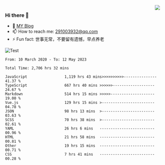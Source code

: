 <img align='right' src='https://github-readme-stats.vercel.app/api?username=niaogege&show_icons=true&theme=radical'/>

### Hi there 👋

- 🌱 [MY Blog](https://bythewayer.com/)
- 📫 How to reach me: 291003932@qq.com
- ⚡ Fun fact:  世事无常，不要留有遗憾，早点养老

![Test](https://github-readme-stats.vercel.app/api/top-langs/?username=niaogege&layout=compact)

<!--START_SECTION:waka-->

```text
From: 10 March 2020 - To: 12 May 2023

Total Time: 2,706 hrs 32 mins

JavaScript                 1,119 hrs 43 mins>>>>>>>>>>---------------   41.37 %
TypeScript                 667 hrs 40 mins >>>>>>-------------------   24.67 %
Markdown                   514 hrs 15 mins >>>>>--------------------   19.00 %
Vue.js                     129 hrs 15 mins >------------------------   04.78 %
JSON                       98 hrs 13 mins  >------------------------   03.63 %
SCSS                       70 hrs 38 mins  >------------------------   02.61 %
YAML                       26 hrs 6 mins   -------------------------   00.96 %
HTML                       21 hrs 58 mins  -------------------------   00.81 %
Other                      19 hrs 15 mins  -------------------------   00.71 %
CSS                        7 hrs 41 mins   -------------------------   00.28 %
```

<!--END_SECTION:waka-->
